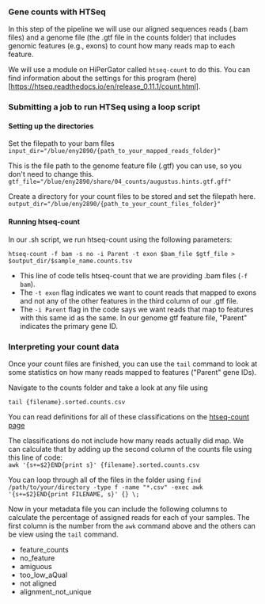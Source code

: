 ### Gene counts with HTSeq

In this step of the pipeline we will use our aligned sequences reads (.bam files) and a genome file (the .gtf file in the counts folder) that includes genomic features (e.g., exons) to count how many reads map to each feature.  

We will use a module on HiPerGator called ```htseq-count``` to do this. You can find information about the settings for this program (here)[https://htseq.readthedocs.io/en/release_0.11.1/count.html].  

### Submitting a job to run HTSeq using a loop script


#### Setting up the directories  

Set the filepath to your bam files
```input_dir="/blue/eny2890/{path_to_your_mapped_reads_folder}"```  

This is the file path to the genome feature file (.gtf) you can use, so you don't need to change this.  
```gtf_file="/blue/eny2890/share/04_counts/augustus.hints.gtf.gff"```   


Create a directory for your count files to be stored and set the filepath here.
```output_dir="/blue/eny2890/{path_to_your_count_files_folder}"```


#### Running htseq-count
In our .sh script, we run htseq-count using the following parameters:  

```htseq-count -f bam -s no -i Parent -t exon $bam_file $gtf_file > $output_dir/$sample_name.counts.tsv```  

+ This line of code tells htseq-count that we are providing .bam files (```-f bam```). 
+ The ```-t exon``` flag indicates we want to count reads that mapped to exons and not any of the other features in the third column of our .gtf file. 
+ The ```-i Parent``` flag in the code says we want reads that map to features with this same id as the same. In our genome gtf feature file, "Parent" indicates the primary gene ID.


### Interpreting your count data  

Once your count files are finished, you can use the ```tail``` command to look at some statistics on how many reads mapped to features ("Parent" gene IDs).  

Navigate to the counts folder and take a look at any file using 

```tail {filename}.sorted.counts.csv```  

You can read definitions for all of these classifications on the [htseq-count page](https://htseq.readthedocs.io/en/release_0.11.1/count.html#0)  

The classifications do not include how many reads actually did map. We can calculate that by adding up the second column of the counts file using this line of code:   
```awk '{s+=$2}END{print s}' {filename}.sorted.counts.csv```  

You can loop through all of the files in the folder using 
```find /path/to/your/directory -type f -name "*.csv" -exec awk '{s+=$2}END{print FILENAME, s}' {} \;```

Now in your metadata file you can include the following columns to calculate the percentage of assigned reads for each of your samples. The first column is the number from the ```awk``` command above and the others can be view using the ```tail``` command.  

+ feature_counts
+ no_feature
+ amiguous
+ too_low_aQual
+ not aligned
+ alignment_not_unique

